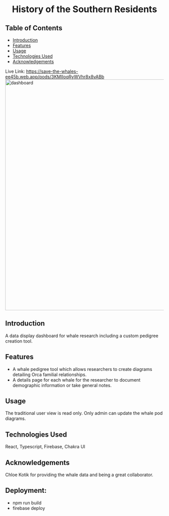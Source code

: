 <h1 align="center">History of the Southern Residents</h1>

## Table of Contents

- [Introduction](#introduction)
- [Features](#features)
- [Usage](#usage)
- [Technologies Used](#technologies-used)
- [Acknowledgements](#acknowledgements)

Live Link: https://save-the-whales-ee45b.web.app/pods/3KMIIoqRyWVhr8x8vABb
<img width="731" alt="dashboard" src="https://github.com/Julian-Tipler/save-the-whales-flow/assets/59591817/77cbb72f-c65e-4a95-96b1-af2f70e923eb">

## Introduction

A data display dashboard for whale research including a custom pedigree creation tool. 

## Features

* A whale pedigree tool which allows researchers to create diagrams detailing Orca familial relationships.
* A details page for each whale for the researcher to document demographic information or take general notes.

## Usage

The traditional user view is read only. Only admin can update the whale pod diagrams.

## Technologies Used

React, Typescript, Firebase, Chakra UI

## Acknowledgements

Chloe Kotik for providing the whale data and being a great collaborator.

## Deployment:
* npm run build
* firebase deploy
